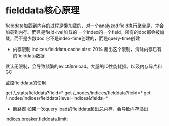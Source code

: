 # fielddata核心原理
fielddata加载到内存的过程是懒加载的，对一个analyzed field执行聚合是，才会加载到内存。而且是field-lvel加载的
一个index的一个field，所有的doc都会被加载，而不是少数doc
它不是index-time创建的，而是query-time创建

+ 内存限制
indices.fielddata.cache.size: 20% 超出这个限制，清除内存已有的fielddata数据

默认无限制，会导致频繁的evict和reload。大量的IO性能耗损。以及内存碎片和GC

监控fielddata的使用

get /_stats/fielddata?field=*
get /_nodes/indices/fielddata?field=*
get /_nodes/indices/fielddata?level=indices&fields=*

+ 断路器
如果一次query load的fielddata超出总内存，会导致内存溢出

indices.breaker.fielddata.limit:
